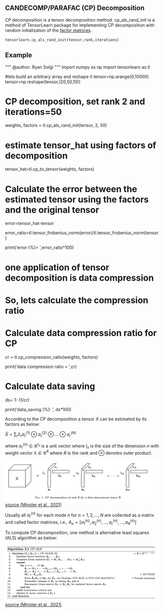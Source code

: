 ## CANDECOMP/PARAFAC (CP) Decomposition

CP decomposition is a tensor decomposition method. cp_als_rand_init is a method of TensorLearn package for implementing CP decomposition with random initialization of the [factor matrices](#factormatrices-id).


```python
tensorlearn.cp_als_rand_init(tensor,rank,iterations)
```

## Example
"""
@author: Ryan Solgi
"""
import numpy as np
import tensorlearn as tl

#lets build an arbitrary array and reshape it
tensor=np.arange(0,10000)
tensor=np.reshape(tensor,(20,50,10))

# CP decomposition, set rank 2 and iterations=50
weights, factors = tl.cp_als_rand_init(tensor, 2, 50)

# estimate tensor_hat using factors of decomposition
tensor_hat=tl.cp_to_tensor(weights, factors)

# Calculate the error between the estimated tensor using the factors and the original tensor
error=tensor_hat-tensor


error_ratio=tl.tensor_frobenius_norm(error)/tl.tensor_frobenius_norm(tensor)

print('error (%)= ',error_ratio*100)

# one application of tensor decomposition is data compression
# So, lets calculate the compression ratio
# Calculate data compression ratio for CP

cr = tl.cp_compression_ratio(weights, factors)

print('data compression ratio = ',cr)

# Calculate data saving 
ds= 1- (1/cr)

print('data_saving (%): ', ds*100)


According to the CP decomposition a tensor $X$ can be estimated by its factors as below:

$\hat{X} = \sum_r \lambda_{r} a_r^{(1)} \otimes a_r^{(2)} \otimes ... \otimes a_r^{(N)}$

where $a_r^{(n)} \in \mathbb{R}^{I_n}$ is a unit vector where $I_n$ is the size of the dimension $n$ with weight vector $\lambda \in \mathbb{R}^{R}$ where $R$ is the rank and $\otimes$ denotes outer product. 

![](https://github.com/rmsolgi/TensorLearn/blob/main/CP_decomposition/CP%20Fig.png)
[source (Minster et al., 2021)](https://arxiv.org/abs/2112.10855)

<a name="factormatrices-id"></a>Usually all $a_r^{(n)}$ for each mode $n$ for $n=1,2,...,N$ are collected as a matrix and called factor matrices, i.e., $A_n=[a_1^{(n)},a_2^{(n)},...,a_r^{(n)},...,a_R^{(n)}]$


To compute CP decomposition, one method is alternative least squares (ALS) algorithm as below:

![](https://github.com/rmsolgi/TensorLearn/blob/main/CP_decomposition/cp_als_algorithm.png)
[source (Minster et al., 2021)](https://arxiv.org/abs/2112.10855)

